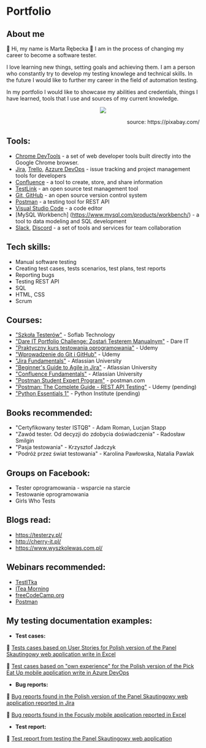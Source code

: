 # Portfolio

## About me

📝 Hi, my name is Marta Rębecka  🙂 I am in the process of changing my career to become a software tester. 
<p>I love learning new things, setting goals and achieving them. I am a person who constantly try to develop my testing knowlege and technical skills. In the future I would like to further my career in the field of automation testing.</p>
<p>In my portfolio I would like to showcase my abilities and credentials, things I have learned, tools that I use and sources of my current knowledge.</p>

<p align="center">
  <img src="https://user-images.githubusercontent.com/49365894/205621838-e29e13e1-e031-4ed9-80ec-b67662cc7c2d.jpg">
</p>
<p align="right">
 source: https://pixabay.com/
<p>

## Tools:
  - [Chrome DevTools](https://developer.chrome.com/) - a set of web developer tools built directly into the Google Chrome browser.
  - [Jira](https://www.atlassian.com/software/jira), [Trello](https://trello.com/), [Azzure DevOps](https://azure.microsoft.com/pl-pl/products/devops/) - issue tracking and project management tools for developers
  - [Confluence](https://www.atlassian.com/pl/software/confluence) - a tool to create, store, and share information
  - [TestLink](https://testlink.org/) - an open source test management tool
  - [Git, GitHub](https://github.com/) - an open source version control system
  - [Postman](https://www.postman.com/) - a testing tool for REST API
  - [Visual Studio Code](https://code.visualstudio.com/) - a code editor
  - [MySQL Workbench] (https://www.mysql.com/products/workbench/) - a tool to data modeling and SQL development
  - [Slack](https://slack.com/), [Discord](https://discord.com/) - a set of tools and services for team collaboration
  
  ## Tech skills:
  - Manual software testing
  - Creating test cases, tests scenarios, test plans, test reports
  - Reporting bugs
  - Testing REST API
  - SQL
  - HTML, CSS
  - Scrum

## Courses:
  - ["Szkoła Testerów"](https://soflab.pl/) - Soflab Technology
  - ["Dare IT Portfolio Challenge: Zostań Testerem Manualnym"](https://www.dareit.io/) - Dare IT
  - ["Praktyczny kurs testowania oprogramowania"](https://www.udemy.com/course/praktyczny-kurs-testowania-oprogramowania/) - Udemy
  - ["Wprowadzenie do Git i GitHub"](https://www.udemy.com/course/kurs-git-i-github-od-podstaw/) - Udemy
  - ["Jira Fundamentals"](https://university.atlassian.com/student/path/815443-jira-fundamentals?sid_i=0) - Atlassian University
  - ["Beginner's Guide to Agile in Jira"](https://university.atlassian.com/student/page/1117976-the-beginner-s-guide-to-agile-in-jira-course-description?sid_i=8) - Atlassian University
  - ["Confluence Fundamentals"](https://enable.atlassian.com/student/path/861302-confluence-fundamentals) - Atlassian University
  - ["Postman Student Expert Program"](https://www.postman.com/company/student-program/) - postman.com
  - ["Postman: The Complete Guide - REST API Testing"](https://www.udemy.com/course/postman-the-complete-guide/) - Udemy (pending)
  - ["Python Essentials 1"](https://pythoninstitute.org/) - Python Institute (pending)
  
## Books recommended:
  - "Certyfikowany tester ISTQB" - Adam Roman, Lucjan Stapp
  - "Zawód tester. Od decyzji do zdobycia doświadczenia" - Radosław Smilgin
  - "Pasja testowania" - Krzysztof Jadczyk
  - "Podróż przez świat testowania" - Karolina Pawłowska, Natalia Pawlak
  
## Groups on Facebook:
  - Tester oprogramowania - wsparcie na starcie
  - Testowanie oprogramowania
  - Girls Who Tests

## Blogs read:
  - https://testerzy.pl/
  - http://cherry-it.pl/
  - https://www.wyszkolewas.com.pl/

## Webinars recommended:
  - [TestITka](https://www.youtube.com/c/TestITka)
  - [ITea Morning](https://www.youtube.com/c/ITeaMorning)
  - [freeCodeCamp.org](https://www.youtube.com/c/Freecodecamp/featured)
  - [Postman](https://www.youtube.com/c/postman)
  
## My testing documentation examples:
  - **Test cases:**
  
  📝 [Tests cases based on User Stories for Polish version of the Panel Skautingowy web application write in Excel](https://docs.google.com/spreadsheets/d/1kQpe2bKegMlHgqcILOORV9crnnq4-2NE26g2fCcijXo/edit#gid=0)
  
  📝 [Test cases based on "own experience" for the Polish version of the Pick Eat Up mobile application write in Azure DevOps](https://docs.google.com/spreadsheets/d/1t5N5Hsym98lfeW9AT4NE5X66dmUQnUQZnWTCA7Ask_Q/edit?usp=sharing)
  
  - **Bug reports:**
  
  📝 [Bug reports found in the Polish version of the Panel Skautingowy web application reported in Jira](https://docs.google.com/document/d/1qqDj89mzUqHW5eJKUyrQott_4B63Q6G6WX6K-LERA1g/edit)
  
  📝 [Bug reports found in the Focusly mobile application reported in Excel](https://docs.google.com/spreadsheets/d/11KW9XAAVmZzSV3kJgXaHTnYZcknsz-AVZCmFl74_n5I/edit#gid=0)

  - **Test report:**
  
  📝 [Test report from testing the Panel Skautingowy web application](https://docs.google.com/document/d/1wrpqrm4KpSA6VnfO76IjKV2oV1rtMyuoXY-cv7zrdgk/edit)

